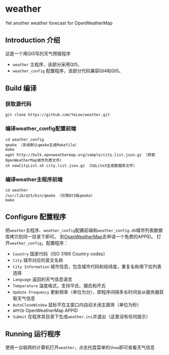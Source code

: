 # weather
Yet another weather forecast for OpenWeatherMap

## Introduction 介绍
这是一个用Qt5写的天气预报程序
* `weather` 主程序，该部分采用Qt5。
* `weather_config` 配置程序，该部分代码兼容Qt4和Qt5。

## Build 编译
### 获取源代码
```
git clone https://github.com/YeLee/weather.git
```
### 编译weather_config配置前端
```
cd weather_config
qmake （系统默认qmake生成Makefile）
make
wget http://bulk.openweathermap.org/sample/city.list.json.gz （获取OpenWeatherMap城市列表文件）
sh newCityList.sh city.list.json.gz （SQLite3生成数据库文件）
```
### 编译weather主程序前端
```
cd weather
/usr/lib/qt5/bin/qmake （仅限Qt5版qmake）
make
```

## Configure 配置程序
把`weather`主程序、`weather_config`配置前端和`weather_config.db`城市列表数据库拷贝到同一目录下即可。
到[OpenWeatherMap](http://www.openweathermap.org/)去申请一个免费的APPID。
打开`weather_config`，配置程序：
* `Country` 国家代码（ISO 3166 Country codes）
* `City` 城市对应的英文名称
* `City Information` 城市信息，包含城市代码和经纬度，重复名称用下拉列表选择
* `Language` 返回的天气信息语言
* `Temperature` 温度格式，支持华氏、摄氏和开氏
* `Update Frequency` 更新频率（单位为分），即程序间隔多长时间会从服务器获取天气信息
* `AutoCloseWindow` 鼠标不在主窗口内自动关闭主窗体（单位为秒）
* `APPID` OpenWeatherMap APPID
* `Submit` 在程序其目录下生成`weather.ini`并退出（这里没有任何提示）

## Running 运行程序
使用一台联网的计算机打开`weather`，点击托盘菜单的`Show`即可查看天气信息
